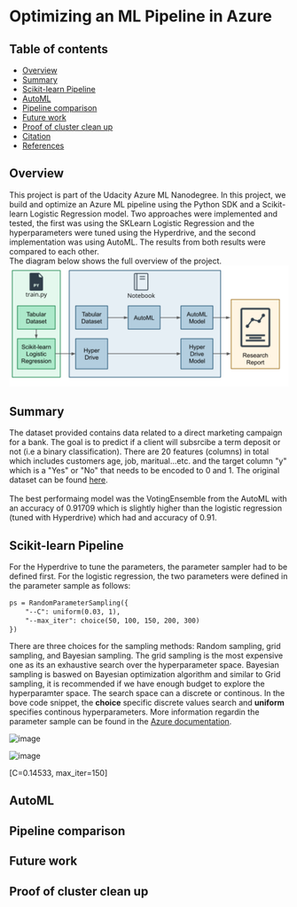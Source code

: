 # Optimizing an ML Pipeline in Azure

## Table of contents
* [Overview](#Overview)
* [Summary](#Summary)
* [Scikit-learn Pipeline](#Scikit-learn-Pipeline)
* [AutoML](#AutoML)
* [Pipeline comparison](#Pipeline-comparison)
* [Future work](#Future-work)
* [Proof of cluster clean up](#Proof-of-cluster-clean-up)
* [Citation](#Citation)
* [References](#References)

## Overview
This project is part of the Udacity Azure ML Nanodegree.
In this project, we build and optimize an Azure ML pipeline using the Python SDK and a Scikit-learn Logistic Regression model. Two approaches were implemented and tested, the first was using the SKLearn Logistic Regression and the hyperparameters were tuned using the Hyperdrive, and the second implementation was using AutoML. The results from both results were compared to each other. <br>
The diagram below shows the full overview of the project.
![Diagram](images/project_overview.png?raw=true "Main Steps of the Project")


## Summary
The dataset provided contains data related to a direct marketing campaign for a bank. The goal is to predict if a client will subsrcibe a term deposit or not (i.e a binary classification). There are 20 features (columns) in total which includes customers age, job, maritual...etc. and the target column "y" which is a "Yes" or "No" that needs to be encoded to 0 and 1. The original dataset can be found [here](https://archive.ics.uci.edu/ml/datasets/bank+marketing). <br> <br>
The best performaing model was the VotingEnsemble from the AutoML with an accuracy of 0.91709 which is slightly higher than the logistic regression (tuned with Hyperdrive) which had and accuracy of 0.91.

## Scikit-learn Pipeline
For the Hyperdrive to tune the parameters, the parameter sampler had to be defined first. For the logistic regression, the two parameters were defined in the parameter sample as follows:
```
ps = RandomParameterSampling({
    "--C": uniform(0.03, 1),
    "--max_iter": choice(50, 100, 150, 200, 300)
})
```
There are three choices for the sampling methods: Random sampling, grid sampling, and Bayesian sampling. The grid sampling is the most expensive one as its an exhaustive search over the hyperparameter space. Bayesian sampling is baswed on Bayesian optimization algorithm and similar to Grid sampling, it is recommended if we have enough budget to explore the hyperparamter space. The search space can a discrete or continous. In the bove code snippet, the **choice** specific discrete values search and **uniform** specifies continous hyperparameters. More information regardin the parameter sample can be found in the [Azure documentation](https://docs.microsoft.com/en-us/azure/machine-learning/how-to-tune-hyperparameters).

![image](https://user-images.githubusercontent.com/43079200/116450659-ef80ed80-a831-11eb-8b89-d94c1750dccf.png)

![image](https://user-images.githubusercontent.com/43079200/116450716-00c9fa00-a832-11eb-9e95-5bdc8d96bc4e.png)

[C=0.14533, max_iter=150]

## AutoML


## Pipeline comparison


## Future work


## Proof of cluster clean up

